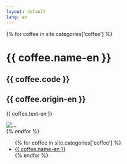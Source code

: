 ```yaml
---
layout: default
lang: en
---
```




{% for coffee in site.categories['coffee'] %}
<div class="col-md-9 col-sm-9">
    <div class="row coffee-content padded">
        <div class="col-xs-12 coffee-title">
            <a id="{{ coffee.cid }}" class="coffee-anchor">
                <h1>{{ coffee.name-en }}</h1>
                <h2>
                    <span class="glyphicon glyphicon-certificate"></span> {{ coffee.code }} 
                </h2>
                <h2>
                    <span class="glyphicon glyphicon-globe"></span> {{ coffee.origin-en }} 
                </h2>
            </a>
        </div>
        <div class="col-lg-7 col-md-7 col-xs-12">
            <div class="caption en-content">
                <p>{{ coffee.text-en }}</p>
            </div>
        </div>
        <div class="col-lg-5 col-md-5 col-xs-12 coffee-image">
            <img class="img-responsive" src="images/{{ coffee.image }}" alt="...">
        </div>
    </div>
</div>
{% endfor %}

<div class="col-md-3 col-sm-3">
    <div class="affix coffee-side padded" role="complementary">
        <!-- <div class="container"> -->
        <ul>
            {% for coffee in site.categories['coffee'] %}
            <li>
                <a href="#{{ coffee.cid }}"> {{ coffee.name-en }} </a>
                <!-- <b> / </b> -->
            </li>
            {% endfor %}
        </ul>
        <!-- </div> -->
    </div>
</div>